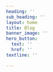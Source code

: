 ```yaml
---
heading: ''
sub_heading: ''
layout: home
title: Blog
banner_image: ''
hero_button:
  text: ''
  href: ''
textline: ''

---
```

